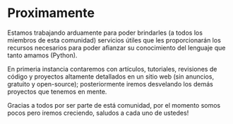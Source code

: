 # Proximamente

Estamos trabajando arduamente para poder brindarles (a todos los miembros de esta comunidad) servicios útiles que les proporcionarán los recursos necesarios para poder afianzar su conocimiento del lenguaje que tanto amamos (Python).

En primeria instancia contaremos con artículos, tutoriales, revisiones de código y proyectos altamente detallados en un sitio web (sin anuncios, gratuito y open-source); posteriormente iremos desvelando los demás proyectos que tenemos en mente.

Gracias a todos por ser parte de está comunidad, por el momento somos pocos pero iremos creciendo, saludos a cada uno de ustedes!
